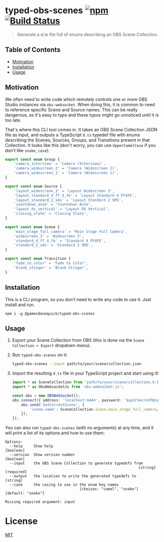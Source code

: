 # typed-obs-scenes [![npm](https://img.shields.io/npm/v/@gamesdonequick/typed-obs-scenes.svg)](https://www.npmjs.com/package/@gamesdonequick/typed-obs-scenes) [![Build Status](https://dev.azure.com/gamesdonequick/typed-obs-scenes/_apis/build/status/GamesDoneQuick.typed-obs-scenes?branchName=master)](https://dev.azure.com/gamesdonequick/typed-obs-scenes/_build/latest?definitionId=9&branchName=master)

> Generate a d.ts file full of enums describing an OBS Scene Collection.

## Table of Contents

-   [Motivation](#motivation)
-   [Installation](#installation)
-   [Usage](#usage)

## Motivation

We often need to write code which remotely controls one or more OBS Studio instances via `obs-websocket`. When doing this, it is common to need to reference specific Scene and Source names. This can be really dangerous, as it's easy to typo and these typos might go unnoticed until it is too late.

That's where this CLI tool comes in. It takes an OBS Scene Collection JSON file as input, and outputs a TypeScript `d.ts` typedef file with enums describing the Scenes, Sources, Groups, and Transitions present in that Collection. It looks like this (don't worry, you can use `UpperCamelCase` if you don't like `snake_case`):

```ts
export const enum Group {
	'camera_interview' = 'Camera (Interview)',
	'camera_widescreen_2' = 'Camera (Widescreen 2)',
	'camera_widescreen_1' = 'Camera (Widescreen 1)',
}

export const enum Source {
	'layout_widescreen_3' = 'Layout Widescreen 3',
	'layout_standard_4_ff_4_fe' = 'Layout Standard 4 FF4FE',
	'layout_standard_2_sms' = 'Layout Standard 2 SMS',
	'countdown_anim' = 'Countdown Anim',
	'layout_ds_vertical' = 'Layout DS Vertical',
	'closing_slate' = 'Closing Slate',
}

export const enum Scene {
	'main_stage_full_camera' = 'Main Stage Full Camera',
	'widescreen_3' = 'Widescreen 3',
	'standard_4_ff_4_fe' = 'Standard 4 FF4FE',
	'standard_2_sms' = 'Standard 2 SMS',
}

export const enum Transition {
	'fade_to_color' = 'Fade to Color',
	'blank_stinger' = 'Blank Stinger',
}
```

## Installation

This is a CLI program, so you don't need to write any code to use it. Just install and run.

```
npm i -g @gamesdonequick/typed-obs-scenes
```

## Usage

1. Export your Scene Collection from OBS (this is done via the `Scene Collection > Export` dropdown menu).
2. Run `typed-obs-scenes` on it:

    ```bash
    typed-obs-scenes --input path/to/your/scene/collection.json
    ```

3. Import the resulting `d.ts` file in your TypeScript project and start using it!

    ```ts
    import * as SceneCollection from 'path/to/your/scene/collection.d.ts';
    import * as ObsWebsocketJs from 'obs-websocket-js';

    const obs = new OBSWebSocket();
    obs.connect({ address: 'localhost:4444', password: '$up3rSecretP@ssw0rd' }).then(() => {
    	obs.send('SetCurrentScene', {
    		'scene-name': SceneCollection.Scene.main_stage_full_camera,
    	});
    });
    ```

You can also run `typed-obs-scenes` (with no arguments) at any time, and it will print a list of its options and how to use them:

```
Options:
  --help     Show help                                                 [boolean]
  --version  Show version number                                       [boolean]
  --input    the OBS Scene Collection to generate typedefs from
                                                             [string] [required]
  --output   the location to write the generated typedefs to            [string]
  --case     the casing to use in the enum key names
                                  [choices: "camel", "snake"] [default: "snake"]

Missing required argument: input
```

# License

[MIT](LICENSE)
